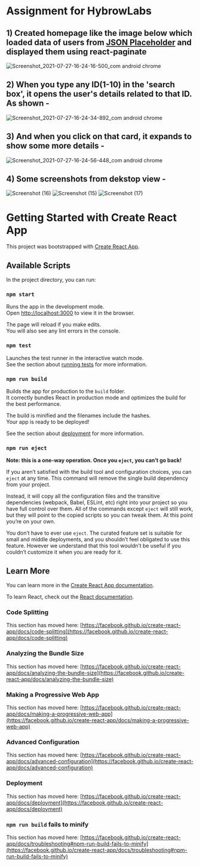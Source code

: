 # Assignment for HybrowLabs

## 1) Created homepage like the image below which loaded data of users from [JSON Placeholder](https://jsonplaceholder.typicode.com/users) and displayed them using react-paginate

![Screenshot_2021-07-27-16-24-16-500_com android chrome](https://user-images.githubusercontent.com/53171696/127146133-6fb7f3ce-1817-4e5f-9802-eaaa25cf95a4.jpg)
## 2) When you type any ID(1-10) in the 'search box', it opens the user's details related to that ID. As shown -

![Screenshot_2021-07-27-16-24-34-892_com android chrome](https://user-images.githubusercontent.com/53171696/127146985-a9f04371-92fc-4d0b-89c9-33dd1f05ed26.jpg)

## 3) And when you click on that card, it expands to show some more details -

![Screenshot_2021-07-27-16-24-56-448_com android chrome](https://user-images.githubusercontent.com/53171696/127146466-2bc8cafb-049b-4395-8d29-0a202209d56a.jpg)

## 4) Some screenshots from dekstop view - 
![Screenshot (16)](https://user-images.githubusercontent.com/53171696/127147361-8af466a3-7c24-451c-a086-55733df92d2f.png)
![Screenshot (15)](https://user-images.githubusercontent.com/53171696/127147371-80490983-b61c-41bf-a0f3-1971fe08c719.png)
![Screenshot (17)](https://user-images.githubusercontent.com/53171696/127147372-4d25bbf5-e1f9-4634-bb05-70ca08394f6d.png)

# Getting Started with Create React App

This project was bootstrapped with [Create React App](https://github.com/facebook/create-react-app).

## Available Scripts

In the project directory, you can run:

### `npm start`

Runs the app in the development mode.\
Open [http://localhost:3000](http://localhost:3000) to view it in the browser.

The page will reload if you make edits.\
You will also see any lint errors in the console.

### `npm test`

Launches the test runner in the interactive watch mode.\
See the section about [running tests](https://facebook.github.io/create-react-app/docs/running-tests) for more information.

### `npm run build`

Builds the app for production to the `build` folder.\
It correctly bundles React in production mode and optimizes the build for the best performance.

The build is minified and the filenames include the hashes.\
Your app is ready to be deployed!

See the section about [deployment](https://facebook.github.io/create-react-app/docs/deployment) for more information.

### `npm run eject`

**Note: this is a one-way operation. Once you `eject`, you can’t go back!**

If you aren’t satisfied with the build tool and configuration choices, you can `eject` at any time. This command will remove the single build dependency from your project.

Instead, it will copy all the configuration files and the transitive dependencies (webpack, Babel, ESLint, etc) right into your project so you have full control over them. All of the commands except `eject` will still work, but they will point to the copied scripts so you can tweak them. At this point you’re on your own.

You don’t have to ever use `eject`. The curated feature set is suitable for small and middle deployments, and you shouldn’t feel obligated to use this feature. However we understand that this tool wouldn’t be useful if you couldn’t customize it when you are ready for it.

## Learn More

You can learn more in the [Create React App documentation](https://facebook.github.io/create-react-app/docs/getting-started).

To learn React, check out the [React documentation](https://reactjs.org/).

### Code Splitting

This section has moved here: [https://facebook.github.io/create-react-app/docs/code-splitting](https://facebook.github.io/create-react-app/docs/code-splitting)

### Analyzing the Bundle Size

This section has moved here: [https://facebook.github.io/create-react-app/docs/analyzing-the-bundle-size](https://facebook.github.io/create-react-app/docs/analyzing-the-bundle-size)

### Making a Progressive Web App

This section has moved here: [https://facebook.github.io/create-react-app/docs/making-a-progressive-web-app](https://facebook.github.io/create-react-app/docs/making-a-progressive-web-app)

### Advanced Configuration

This section has moved here: [https://facebook.github.io/create-react-app/docs/advanced-configuration](https://facebook.github.io/create-react-app/docs/advanced-configuration)

### Deployment

This section has moved here: [https://facebook.github.io/create-react-app/docs/deployment](https://facebook.github.io/create-react-app/docs/deployment)

### `npm run build` fails to minify

This section has moved here: [https://facebook.github.io/create-react-app/docs/troubleshooting#npm-run-build-fails-to-minify](https://facebook.github.io/create-react-app/docs/troubleshooting#npm-run-build-fails-to-minify)
